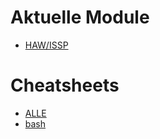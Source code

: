 # Aktuelle Module
- [HAW/ISSP](gollum/overview/HAW/ISSP/)

# Cheatsheets
- [ALLE](gollum/overview/cheatsheet)
- [bash](cheatsheet/bash.md)